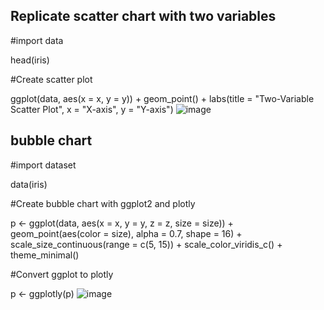 ## Replicate scatter chart with two variables

#import data

head(iris)

#Create scatter plot

ggplot(data, aes(x = x, y = y)) +
  geom_point() +
  labs(title = "Two-Variable Scatter Plot",
       x = "X-axis",
       y = "Y-axis")
  ![image](https://github.com/yichao2022/yichao202310.github.io/assets/113857588/e2bfc129-acad-49b1-8a43-7ca66bba2030)

## bubble chart
#import dataset

data(iris)

  #Create bubble chart with ggplot2 and plotly

p <- ggplot(data, aes(x = x, y = y, z = z, size = size)) +
  geom_point(aes(color = size), alpha = 0.7, shape = 16) +
  scale_size_continuous(range = c(5, 15)) +
  scale_color_viridis_c() +
  theme_minimal()

#Convert ggplot to plotly

p <- ggplotly(p)
![image](https://github.com/yichao2022/yichao202310.github.io/assets/113857588/ce0fe2e9-6cd6-4acc-a98a-065d45c43166)


